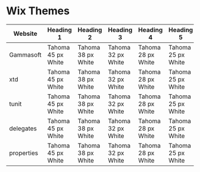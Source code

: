 # Wix Themes

| Website    | Heading 1                  | Heading 2                  | Heading 3                  | Heading 4                  | Heading 5                  | Heading 6                  | Paragraph 1                | Paragraph 2                | Paragraph 3                |
|------------| ---------------------------| ---------------------------| ---------------------------| ---------------------------| ---------------------------| ---------------------------| ---------------------------| ---------------------------| ---------------------------|
| Gammasoft  | Tahoma 45 px White         | Tahoma 38 px White         | Tahoma 32 px White         | Tahoma 28 px White         | Tahoma 25 px White         | Tahoma 22 px White         | Tahoma 16 px White         | Courier New 16 px White    | Proxima nova 16 px (Blue)  |
| xtd        | Tahoma 45 px White         | Tahoma 38 px White         | Tahoma 32 px White         | Tahoma 28 px White         | Tahoma 25 px White         | Tahoma 22 px White         | Tahoma 16 px White         | Courier New 16 px White    | Proxima nova 16 px (Blue)  |
| tunit      | Tahoma 45 px White         | Tahoma 38 px White         | Tahoma 32 px White         | Tahoma 28 px White         | Tahoma 25 px White         | Tahoma 22 px White         | Tahoma 16 px White         | Courier New 16 px White    | Proxima nova 16 px (Blue)  |
| delegates  | Tahoma 45 px White         | Tahoma 38 px White         | Tahoma 32 px White         | Tahoma 28 px White         | Tahoma 25 px White         | Tahoma 22 px White         | Tahoma 16 px White         | Courier New 16 px White    | Proxima nova 16 px (Blue)  |
| properties | Tahoma 45 px White         | Tahoma 38 px White         | Tahoma 32 px White         | Tahoma 28 px White         | Tahoma 25 px White         | Tahoma 22 px White         | Tahoma 16 px White         | Courier New 16 px White    | Tahoma 16 px (Blue)  |
